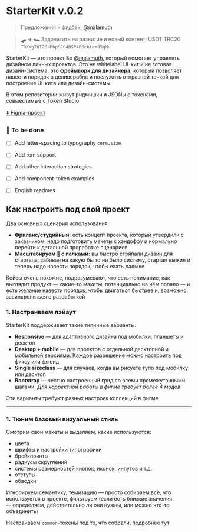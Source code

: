 # StarterKit v.0.2

> Предложения и фидбэк: [@malamuth](https://t.me/malamuth)

> **🛹 → 🏎️** Задонатить на развитие и новый контент: USDT TRC20 `TRXWgT6T2SkMbpSCC4BSP4P5c6temJ5qMu`

StarterKit — это проект Бо [@malamuth](https://t.me/malamuth), который помогает управлять дизайном личных проектов. Это не whitelabel UI-кит и не готовая дизайн-система, это **фреймворк для дизайнера**, который позволяет навести порядок в деливераблс и послужить отправной точкой для построения UI-кита или дизайн-системы

В этом репозитории живут ридмишки и JSONы с токенами, совместимые с Token Studio

[⬇️ Figma-проект]()


### 🚧 To be done
- [ ] Add letter-spacing to typography `core.size`
- [ ] Add rem support
- [ ] Add other interaction strategies
- [ ] Add component-token examples
- [ ] English readmes


## Как настроить под свой проект

Два основных сценария использования:
- **Фриланс/студийный:** есть концепт проекта, который утвердили с заказчиком, надо подготовить макеты к хэндоффу и нормально перейти к детальной проработке сценариев
- **Масштабируем 💩 с палками:** вы быстро стряпали дизайн для стартапа, забивая на какую бы то ни было систему, стартап выжил и теперь надо навести порядок, чтобы ехать дальше

Кейсы очень похожие, подразумевают, что есть понимание, как выглядит продукт — какие-то макеты, потенциально на чём попало — и есть желание навести порядок, чтобы двигаться быстрее и, возможно, засинхрониться с разработкой

### 1. Настраиваем лэйаут

StarterKit поддерживает такие типичные варианты:
- **Responsive** — для адаптивного дизайна под мобилки, планшеты и десктоп
- **Desktop + mobile** — для проектов с отдельной десктопной и мобильной версиями. Каждое разрешение можно настроить под фиксу или флюид
- **Single sizeclass** — для случаев, когда вы рисуете тупо под мобилку или десктоп
- **Bootstrap** — честно настроенный грид со всеми промежуточными шагами. _Для корректной работы в фигме требует более 4 модов_

Эти варианты требуют разных настроек коллекций в фигме


-------------------------

### 1. Тюним базовый визуальный стиль

Смотрим свои макеты и выделяем, какие используются:
- цвета
- шрифты и настройки типографики
- брейкпоинты
- радиусы скруглений
- системы размерностей кнопок, иконок, инпутов и т.д.
- отступы
- обводки

Игнорируем семантику, темизацию — просто собираем всё, что используется в проекте, фильтруем (если есть близкие значения — определяем, действительно ли они нужны, или можно что-то объединить)

Настраиваем `common`-токены под то, что собрали, [подробнее тут](tokens/common/README.md)